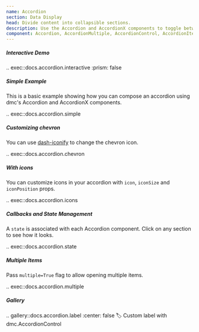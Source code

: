 ```yaml
---
name: Accordion
section: Data Display
head: Divide content into collapsible sections.
description: Use the Accordion and AccordionX components to toggle between hiding and showing large amount of content.
component: Accordion, AccordionMultiple, AccordionControl, AccordionItem, AccordionPanel
---
```


##### Interactive Demo

.. exec::docs.accordion.interactive
    :prism: false

##### Simple Example

This is a basic example showing how you can compose an accordion using dmc's Accordion and AccordionX components.  

.. exec::docs.accordion.simple

##### Customizing chevron

You can use [dash-iconify](/dash-iconify) to change the chevron icon.

.. exec::docs.accordion.chevron

##### With icons

You can customize icons in your accordion with `icon`, `iconSize` and `iconPosition` props.

.. exec::docs.accordion.icons

##### Callbacks and State Management

A `state` is associated with each Accordion component. Click on any section to see how it looks.

.. exec::docs.accordion.state

##### Multiple Items

Pass `multiple=True` flag to allow opening multiple items.

.. exec::docs.accordion.multiple

##### Gallery

.. gallery::docs.accordion.label
    :center: false
    :label: Custom label with dmc.AccordionControl
